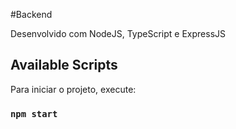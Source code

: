 #Backend

Desenvolvido com NodeJS, TypeScript e ExpressJS

## Available Scripts

Para iniciar o projeto, execute:

### `npm start`
